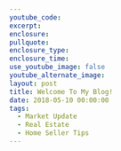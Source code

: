 ```yaml
---
youtube_code:
excerpt:
enclosure:
pullquote:
enclosure_type:
enclosure_time:
use_youtube_image: false
youtube_alternate_image:
layout: post
title: Welcome To My Blog!
date: 2018-05-10 00:00:00
tags:
  - Market Update
  - Real Estate
  - Home Seller Tips
---
```


